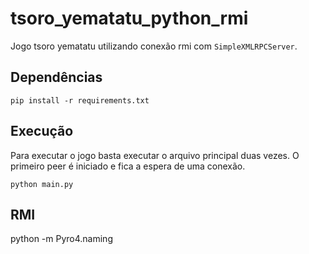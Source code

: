 # tsoro_yematatu_python_rmi

Jogo tsoro yematatu utilizando conexão rmi com `SimpleXMLRPCServer`.

## Dependências

```shell
pip install -r requirements.txt
```

## Execução

Para executar o jogo basta executar o arquivo principal duas vezes. O primeiro peer é iniciado e fica a espera de uma conexão.

```shell
python main.py
```


## RMI
python -m Pyro4.naming
